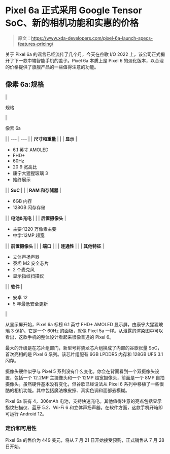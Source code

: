 # Pixel 6a 正式采用 Google Tensor SoC、新的相机功能和实惠的价格

> 原文：<https://www.xda-developers.com/pixel-6a-launch-specs-features-pricing/>

关于 Pixel 6a 的谣言已经流传了几个月，今天在谷歌 I/O 2022 上，该公司正式揭开了下一款中端智能手机的盖子。Pixel 6a 本质上是 Pixel 6 的淡化版本，以合理的价格提供了旗舰产品的一些值得注意的功能。

## 像素 6a:规格

| 

规格

 | 

像素 6a

 |
| --- | --- |
| **尺寸和重量** |  |
| **显示** | 

*   6.1 英寸 AMOLED
*   FHD+
*   60Hz
*   20:9 宽高比
*   康宁大猩猩玻璃 3
*   始终展示

 |
| **SoC** |  |
| **RAM 和存储器** | 

*   6GB 内存
*   128GB 闪存存储

 |
| **电池&充电** |  |
| **后置摄像头** | 

*   主要:1220 万像素主要
*   中学:12MP 超宽

 |
| **前置摄像头** |  |
| **端口** |  |
| **连通性** |  |
| **其他特征** | 

*   立体声扬声器
*   泰坦 M2 安全芯片
*   2 个麦克风
*   显示指纹扫描仪

 |
| **软件** | 

*   安卓 12
*   5 年最低安全更新

 |

从显示屏开始，Pixel 6a 标榜 6.1 英寸 FHD+ AMOLED 显示屏，由康宁大猩猩玻璃 3 保护。它是一个 60Hz 的面板，就像 Pixel 5a 一样。从泄露的渲染图中可以看出，这款手机的整体设计看起来很像普通的 Pixel 6。

最大的升级是在芯片组部门，新型号将骁龙芯片组换成了内部的谷歌张量 SoC，首次亮相的是 Pixel 6 系列。该芯片组配有 6GB LPDDR5 内存和 128GB UFS 3.1 闪存。

摄像头硬件似乎与 Pixel 5 系列没有什么变化。你会在背面看到一个双摄像头设置，包括一个 12.2MP 主摄像头和一个 12MP 超宽摄像头，前面是一个 8MP 自拍摄像头。虽然硬件基本没有变化，但谷歌已经设法从 Pixel 6 系列中移植了一些很酷的相机功能。其中包括魔法橡皮擦、真实色调和面部去模糊。

Pixel 6a 装有 4，306mAh 电池，支持快速充电。其他值得注意的亮点包括显示指纹扫描仪、蓝牙 5.2、Wi-Fi 6 和立体声扬声器。在软件方面，这款手机开箱即可运行 Android 12。

### 定价和可用性

Pixel 6a 的售价为 449 美元，将从 7 月 21 日开始接受预购，正式销售从 7 月 28 日开始。